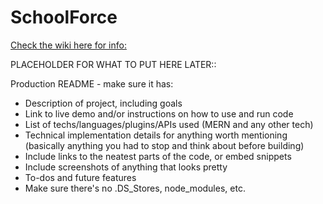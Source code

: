 # SchoolForce

[Check the wiki here for info:](https://github.com/jcolla-holla/SchoolForce/wiki)





PLACEHOLDER FOR WHAT TO PUT HERE LATER:: 

Production README - make sure it has:
* Description of project, including goals
* Link to live demo and/or instructions on how to use and run code
* List of techs/languages/plugins/APIs used (MERN and any other tech)
* Technical implementation details for anything worth mentioning (basically anything you had to stop and think about before building)
* Include links to the neatest parts of the code, or embed snippets
* Include screenshots of anything that looks pretty
* To-dos and future features
* Make sure there's no .DS_Stores, node_modules, etc.
